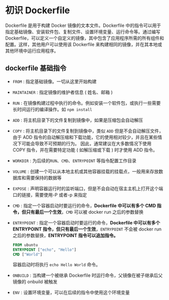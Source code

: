 # 初识 Dockerfile

Dockerfile 是用于构建 Docker 镜像的文本文件。Dockerfile 中的指令可以用于指定基础镜像、安装软件包、复制文件、设置环境变量、运行命令等。通过编写 Dockerfile，可以定义一个自定义的镜像，其中包含了应用程序所需的所有组件和配置。这样，其他用户可以使用该 Dockerfile 来构建相同的镜像，并在其本地或其他环境中运行应用程序。

## dockerfile 基础指令

- `FROM` : 指定基础镜像。一切从这里开始构建
- `MAINTAINER` : 指定镜像的维护者信息 ( 姓名、邮箱 )
- `RUN` : 在镜像构建过程中执行的命令。例如安装一个软件包，或执行一些需要长时间运行的编译操作。如 `npm install`
- `ADD` : 将主机目录下的文件复制到镜像中，如果是压缩包会自动解压
- `COPY` : 将主机目录下的文件复制到镜像中，类似 `ADD` 但是不会自动解压文件，由于 ADD 指令的自动解压缩和下载功能，它的使用相对较少，并且在某些情况下可能会导致不可预期的行为。 因此，通常建议在大多数情况下使用 COPY 指令，并在需要特定功能 ( 如解压缩或下载 ) 时才使用 ADD 指令。
- `WORKDIR` : 为后续的`RUN`、`CMD`、`ENTRYPOINT` 等指令配置工作目录
- `VOLUME` : 创建一个可以从本地主机或其他容器挂载的挂载点，一般用来存放数据库和需要保持的数据等
- `EXPOSE` : 声明容器运行时的监听端口，但是不会自动在宿主主机上打开这个端口的链接，需要使用-P 或者-p 来指定
- `CMD` : 指定一个容器启动时要运行的命令，**Dockerfile 中可以有多个 CMD 指令，但只有最后一个生效**，`CMD` 可以被 docker run 之后的参数替换
- `ENTRYPOINT` : 指定一个容器启动时要运行的命令，**Dockerfile 中可以有多个 ENTRYPOINT 指令，但只有最后一个生效**，`ENTRYPOINT` 不会被 docker run 之后的参数替换，**ENTRYPOINT 指令可以追加指令。**

  ```dockerfile
  FROM ubuntu
  ENTRYPOINT ["echo", "Hello"]
  CMD ["World"]
  ```

  容器启动时将执行 `echo Hello World` 命令。

- `ONBUILD` : 当构建一个被继承 Dockerfile 时运行命令，父镜像在被子继承后父镜像的 onbuild 被触发
- `ENV` : 设置环境变量，可以在后续的指令中使用这个环境变量
